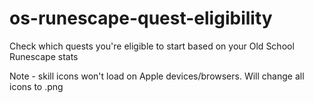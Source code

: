 # os-runescape-quest-eligibility
Check which quests you're eligible to start based on your Old School Runescape stats

Note - skill icons won't load on Apple devices/browsers. Will change all icons to .png
